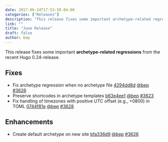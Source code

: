 ```yaml
---
date: 2017-06-24T17:53:58-04:00
categories: ["Releases"]
description: "This release fixes some important archetype-related regressions from Hugo 0.24"
link: ""
title: "June Release"
draft: false
author: bep
---
```


This release fixes some important **archetype-related regressions** from the recent Hugo 0.24-release.

## Fixes

* Fix archetype regression when no archetype file [4294dd8d](https://github.com/circleci/ccidemo/commit/4294dd8d9d22bd8107b7904d5389967da1f83f27) [@bep](https://github.com/bep) [#3626](https://github.com/circleci/ccidemo/issues/3626) 
* Preserve shortcodes in archetype templates [b63e4ee1](https://github.com/circleci/ccidemo/commit/b63e4ee198c875b73a6a9af6bb809589785ed589) [@bep](https://github.com/bep) [#3623](https://github.com/circleci/ccidemo/issues/3623) 
* Fix handling of timezones with positive UTC offset (e.g., +0800) in TOML [0744f81e](https://github.com/circleci/ccidemo/commit/0744f81ec00bb8888f59d6c8b5f57096e07e70b1) [@bep](https://github.com/bep) [#3628](https://github.com/circleci/ccidemo/issues/3628) 

## Enhancements

* Create default archetype on new site [bfa336d9](https://github.com/circleci/ccidemo/commit/bfa336d96173377b9bbe2298dbd101f6a718c174) [@bep](https://github.com/bep) [#3626](https://github.com/circleci/ccidemo/issues/3626) 